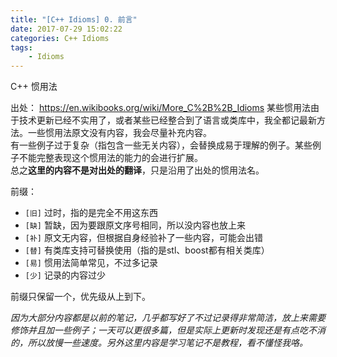 ```yaml
---
title: "[C++ Idioms] 0. 前言"
date: 2017-07-29 15:02:22
categories: C++ Idioms
tags:
    - Idioms
---
```

C++ 惯用法

出处： <https://en.wikibooks.org/wiki/More_C%2B%2B_Idioms>
某些惯用法由于技术更新已经不实用了，或者某些已经整合到了语言或类库中，我全都记最新方法。一些惯用法原文没有内容，我会尽量补充内容。  
有一些例子过于复杂（指包含一些无关内容），会替换成易于理解的例子。某些例子不能完整表现这个惯用法的能力的会进行扩展。  
总之**这里的内容不是对出处的翻译**，只是沿用了出处的惯用法名。

前缀：
* `[旧]` 过时，指的是完全不用这东西
* `[缺]` 暂缺，因为要跟原文序号相同，所以没内容也放上来
* `[补]` 原文无内容，但根据自身经验补了一些内容，可能会出错
* `[替]` 有类库支持可替换使用（指的是stl、boost都有相关类库）
* `[易]` 惯用法简单常见，不过多记录
* `[少]` 记录的内容过少


前缀只保留一个，优先级从上到下。  

_因为大部分内容都是以前的笔记，几乎都写好了不过记录得非常简洁，放上来需要修饰并且加一些例子；一天可以更很多篇，但是实际上更新时发现还是有点吃不消的，所以放慢一些速度。另外这里内容是学习笔记不是教程，看不懂怪我咯。_